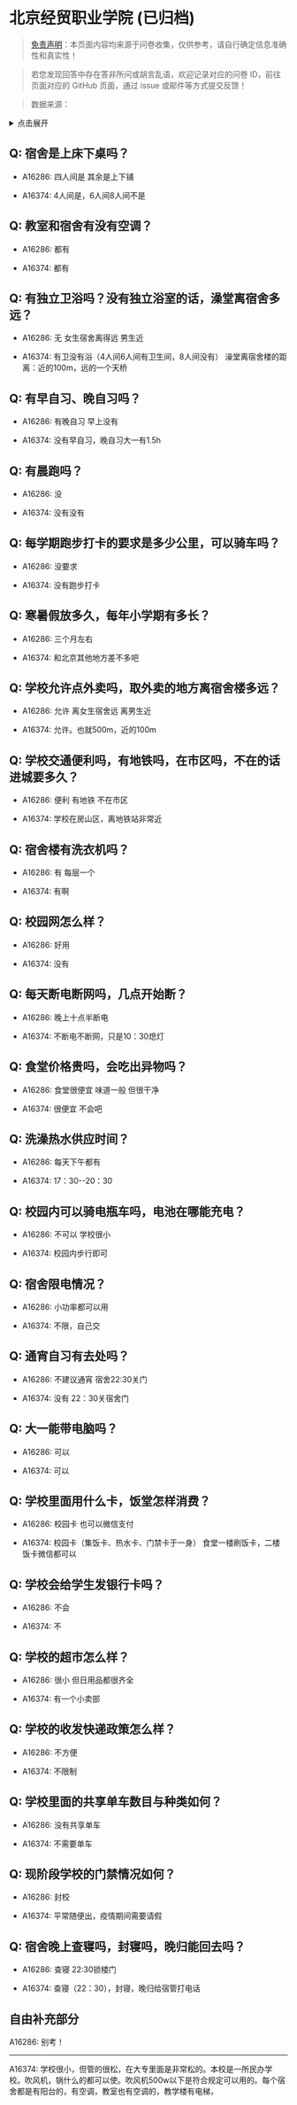 # 北京经贸职业学院 (已归档)

> [免责声明](https://colleges.chat/#_3)：本页面内容均来源于问卷收集，仅供参考，请自行确定信息准确性和真实性！

> 若您发现回答中存在答非所问或胡言乱语，欢迎记录对应的问卷 ID，前往页面对应的 GitHub 页面，通过 issue 或邮件等方式提交反馈！

> 数据来源：

<details><summary>点击展开</summary>
<ul>
<li>A16286: 匿名 (2022 年 10 月)</li>
<li>A16374: 匿名 (2022 年 10 月)</li>
</ul>
</details>

## Q: 宿舍是上床下桌吗？

- A16286: 四人间是 其余是上下铺

- A16374: 4人间是，6人间8人间不是

## Q: 教室和宿舍有没有空调？

- A16286: 都有

- A16374: 都有

## Q: 有独立卫浴吗？没有独立浴室的话，澡堂离宿舍多远？

- A16286: 无 女生宿舍离得远 男生近

- A16374: 有卫没有浴（4人间6人间有卫生间，8人间没有）              澡堂离宿舍楼的距离：近的100m，远的一个天桥

## Q: 有早自习、晚自习吗？

- A16286: 有晚自习 早上没有

- A16374: 没有早自习，晚自习大一有1.5h

## Q: 有晨跑吗？

- A16286: 没

- A16374: 没有没有

## Q: 每学期跑步打卡的要求是多少公里，可以骑车吗？

- A16286: 没要求

- A16374: 没有跑步打卡

## Q: 寒暑假放多久，每年小学期有多长？

- A16286: 三个月左右

- A16374: 和北京其他地方差不多吧

## Q: 学校允许点外卖吗，取外卖的地方离宿舍楼多远？

- A16286: 允许 离女生宿舍远 离男生近

- A16374: 允许。也就500m，近的100m

## Q: 学校交通便利吗，有地铁吗，在市区吗，不在的话进城要多久？

- A16286: 便利 有地铁 不在市区

- A16374: 学校在房山区，离地铁站非常近

## Q: 宿舍楼有洗衣机吗？

- A16286: 有 每层一个

- A16374: 有啊

## Q: 校园网怎么样？

- A16286: 好用

- A16374: 没有

## Q: 每天断电断网吗，几点开始断？

- A16286: 晚上十点半断电

- A16374: 不断电不断网，只是10：30熄灯

## Q: 食堂价格贵吗，会吃出异物吗？

- A16286: 食堂很便宜 味道一般 但很干净

- A16374: 很便宜     不会吧

## Q: 洗澡热水供应时间？

- A16286: 每天下午都有

- A16374: 17：30--20：30

## Q: 校园内可以骑电瓶车吗，电池在哪能充电？

- A16286: 不可以 学校很小

- A16374: 校园内步行即可

## Q: 宿舍限电情况？

- A16286: 小功率都可以用

- A16374: 不限，自己交

## Q: 通宵自习有去处吗？

- A16286: 不建议通宵 宿舍22:30关门

- A16374: 没有  22：30关宿舍门

## Q: 大一能带电脑吗？

- A16286: 可以

- A16374: 可以

## Q: 学校里面用什么卡，饭堂怎样消费？

- A16286: 校园卡 也可以微信支付

- A16374: 校园卡（集饭卡、热水卡、门禁卡于一身）        食堂一楼刷饭卡，二楼饭卡微信都可以

## Q: 学校会给学生发银行卡吗？

- A16286: 不会

- A16374: 不

## Q: 学校的超市怎么样？

- A16286: 很小 但日用品都很齐全

- A16374: 有一个小卖部

## Q: 学校的收发快递政策怎么样？

- A16286: 不方便

- A16374: 不限制

## Q: 学校里面的共享单车数目与种类如何？

- A16286: 没有共享单车

- A16374: 不需要单车

## Q: 现阶段学校的门禁情况如何？

- A16286: 封校

- A16374: 平常随便出，疫情期间需要请假

## Q: 宿舍晚上查寝吗，封寝吗，晚归能回去吗？

- A16286: 查寝 22:30锁楼门

- A16374: 查寝（22：30），封寝，晚归给宿管打电话

## 自由补充部分

A16286: 别考！

***

A16374: 学校很小，但管的很松，在大专里面是非常松的。本校是一所民办学校。吹风机，锅什么的都可以使。吹风机500w以下是符合规定可以用的。每个宿舍都是有阳台的，有空调，教室也有空调的，教学楼有电梯，